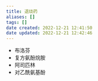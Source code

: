 ```yaml
---
title: 退烧药
aliases: []
tags: []
date created: 2022-12-21 12:41:50
date updated: 2022-12-21 12:42:46
---
```

- 布洛芬
- 复方氨酚烷胺
- 阿司匹林
- 对乙酰氨基酚
